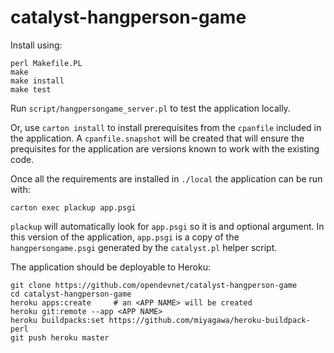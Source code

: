 
# catalyst-hangperson-game

Install using:

    perl Makefile.PL
    make
    make install
    make test

Run `script/hangpersongame_server.pl` to test the application locally.

Or, use `carton install` to install prerequisites from the `cpanfile`
included in the application.  A `cpanfile.snapshot` will be created
that will ensure the prequisites for the application are versions
known to work with the existing code.

Once all the requirements are installed in `./local` the application
can be run with:

    carton exec plackup app.psgi 

`plackup` will automatically look for `app.psgi` so it is and
optional argument.  In this version of the application, `app.psgi`
is a copy of the `hangpersongame.psgi` generated by the `catalyst.pl`
helper script.

The application should be deployable to Heroku:

    git clone https://github.com/opendevnet/catalyst-hangperson-game
    cd catalyst-hangperson-game
    heroku apps:create     # an <APP NAME> will be created
    heroku git:remote --app <APP NAME>
    heroku buildpacks:set https://github.com/miyagawa/heroku-buildpack-perl
    git push heroku master
